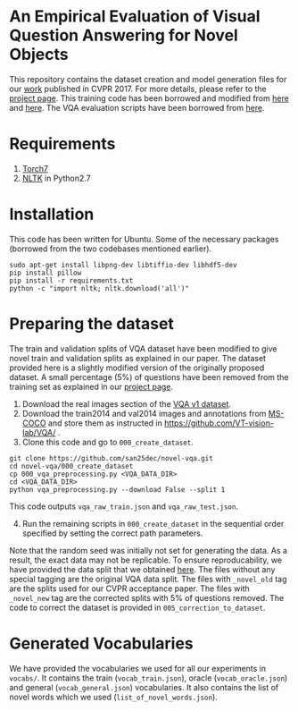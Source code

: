 # An Empirical Evaluation of Visual Question Answering for Novel Objects

This repository contains the dataset creation and model generation files for our [work](https://arxiv.org/abs/1704.02516) 
published in CVPR 2017. For more details, please refer to the [project page](http://san25dec.github.io/publications/novel-vqa-cvpr17).
This training code has been borrowed and modified from [here](https://github.com/VT-vision-lab/VQA_LSTM_CNN) and [here](https://github.com/karpathy/neuraltalk2). 
The VQA evaluation scripts have been borrowed from [here](https://github.com/VT-vision-lab/VQA/). 

# Requirements

1. [Torch7](https://github.com/torch/torch7)
2. [NLTK](http://www.nltk.org/) in Python2.7

# Installation

This code has been written for Ubuntu. Some of the necessary packages (borrowed from the two codebases mentioned earlier). 
```
sudo apt-get install libpng-dev libtiffio-dev libhdf5-dev
pip install pillow
pip install -r requirements.txt
python -c "import nltk; nltk.download('all')"
```

# Preparing the dataset
The train and validation splits of VQA dataset have been modified to give novel train and validation splits as explained in our
paper. The dataset provided here is a slightly modified version of the originally proposed dataset. A small percentage (5%) of
questions have been removed from the training set as explained in our [project page](http://san25dec.github.io/publications/novel-vqa-cvpr17).

1. Download the real images section of the [VQA v1 dataset](http://www.visualqa.org/vqa_v1_download.html). 
2. Download the train2014 and val2014 images and annotations from [MS-COCO](http://cocodataset.org/#download) and store them as
instructed in https://github.com/VT-vision-lab/VQA/ .
3. Clone this code and go to `000_create_dataset`. 
```
git clone https://github.com/san25dec/novel-vqa.git
cd novel-vqa/000_create_dataset
cp 000_vqa_preprocessing.py <VQA_DATA_DIR>
cd <VQA_DATA_DIR>
python vqa_preprocessing.py --download False --split 1
```
This code outputs `vqa_raw_train.json` and `vqa_raw_test.json`. 

4. Run the remaining scripts in `000_create_dataset` in the sequential order specified by setting the correct path parameters.

Note that the random seed was initially not set for generating the data. As a result, the exact data may not be replicable.
To ensure reproducability, we have provided the data split that we obtained [here](https://drive.google.com/drive/folders/0B_zNnwTk0MVydVRtQTgtbTl5M0k?usp=sharing).
The files without any special tagging are the original VQA data split. The files with `_novel_old` tag are the splits used for
our CVPR acceptance paper. The files with `_novel_new` tag are the corrected splits with 5% of questions removed. The code
to correct the dataset is provided in `005_correction_to_dataset`. 

# Generated Vocabularies 
We have provided the vocabularies we used for all our experiments in `vocabs/`. It contains the train (`vocab_train.json`), 
oracle (`vocab_oracle.json`) and general (`vocab_general.json`) vocabularies. It also contains the list of novel words which
we used (`list_of_novel_words.json`).


